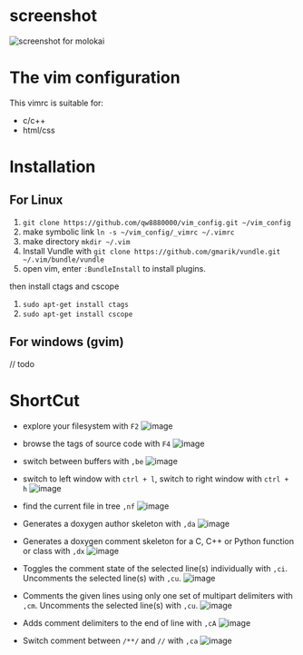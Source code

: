 # screenshot

![screenshot for molokai](http://oxnimkw03.bkt.clouddn.com/20171030101917.png)

# The vim configuration

This vimrc is suitable for:

-   c/c++ 
-   html/css

# Installation

## For Linux


1. `git clone https://github.com/qw8880000/vim_config.git ~/vim_config`
1. make symbolic link `ln -s ~/vim_config/_vimrc ~/.vimrc`
1. make directory `mkdir ~/.vim`
1. Install Vundle with `git clone https://github.com/gmarik/vundle.git ~/.vim/bundle/vundle`
1. open vim, enter `:BundleInstall` to install plugins.

then install ctags and cscope

1. `sudo apt-get install ctags`
1. `sudo apt-get install cscope`

## For windows (gvim)

// todo

# ShortCut

* explore your filesystem with `F2`
![image](http://oxnimkw03.bkt.clouddn.com/f2.gif)

* browse the tags of source code with `F4`
![image](http://oxnimkw03.bkt.clouddn.com/f4.gif)

* switch between buffers with `,be`
![image](http://oxnimkw03.bkt.clouddn.com/bufexplore.gif)

* switch to left window with `ctrl + l`, switch to right window with `ctrl + h`
![image](http://oxnimkw03.bkt.clouddn.com/winChange.gif)

* find the current file in tree `,nf`
![image](http://oxnimkw03.bkt.clouddn.com/findCurrentFile.gif)

* Generates a doxygen author skeleton with `,da`
![image](http://oxnimkw03.bkt.clouddn.com/DoxAuthor.gif)

* Generates a doxygen comment skeleton for a C, C++ or Python function or class with `,dx`
![image](http://oxnimkw03.bkt.clouddn.com/DoxFunction.gif)

* Toggles the comment state of the selected line(s) individually with `,ci`. Uncomments the selected line(s) with `,cu`.
![image](http://oxnimkw03.bkt.clouddn.com/comment1.gif)

* Comments the given lines using only one set of multipart delimiters with `,cm`. Uncomments the selected line(s) with `,cu`.
![image](http://oxnimkw03.bkt.clouddn.com/comment2.gif)

* Adds comment delimiters to the end of line with `,cA`
![image](http://oxnimkw03.bkt.clouddn.com/comment3.gif)

* Switch comment between `/**/` and `//` with `,ca`
![image](http://oxnimkw03.bkt.clouddn.com/comment4.gif)
